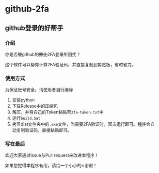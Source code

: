 # github-2fa
## github登录的好帮手
### 介绍
你是否被github的~~煞比~~2FA登录所困扰？

这个软件可以帮你计算2FA验证码，并直接复制到剪贴板，省时省力。

### 使用方式
为保证账号安全，请使用者自行编译

1. 安装python
2. 下载Release中的压缩包
3. 解压，并将自己的Token粘贴至`2fa-token.txt`中
4. 运行`build.bat`
5. 拷贝dist文件夹中的`.exe`文件，当需要2FA验证时，双击运行即可。程序会自动复制验证码，直接粘贴即可。

### 写在最后
欢迎大家通过Issue与Pull request来改进本程序！

如果您觉得本程序有用，请给一个小小的:star:谢谢！
